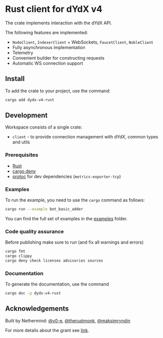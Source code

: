# Rust client for dYdX v4

The crate implements interaction with the dYdX API.

The following features are implemented:
- `NodeClient`, `IndexerClient` + WebSockets, `FaucetClient`, `NobleClient`
- Fully asynchronous implementation
- Telemetry
- Convenient builder for constructing requests
- Automatic WS connection support

## Install

To add the crate to your project, use the command:

```sh
cargo add dydx-v4-rust
```

## Development

Workspace consists of a single crate:
* `client` - to provide connection management with dYdX, common types and utils

### Prerequisites

* [Rust](https://www.rust-lang.org/tools/install)
* [cargo deny](https://github.com/EmbarkStudios/cargo-deny)
* [protoc](https://grpc.io/docs/protoc-installation/) for dev dependencies (`metrics-exporter-tcp`)


### Examples

To run the example, you need to use the `cargo` command as follows:

```sh
cargo run --example bot_basic_adder
```

You can find the full set of examples in the [examples](client/examples) folder.

### Code quality assurance

Before publishing make sure to run (and fix all warnings and errors)

```sh
cargo fmt
cargo clippy
cargo deny check licenses advisories sources
```

### Documentation

To generate the documentation, use the command

```sh
cargo doc -p dydx-v4-rust
```

## Acknowledgements

Built by Nethermind: [@v0-e](https://github.com/v0-e), [@therustmonk](https://github.com/therustmonk),  [@maksimryndin](https://github.com/maksimryndin)

For more details about the grant see [link](https://www.dydxgrants.com/grants/rust-trading-client).
